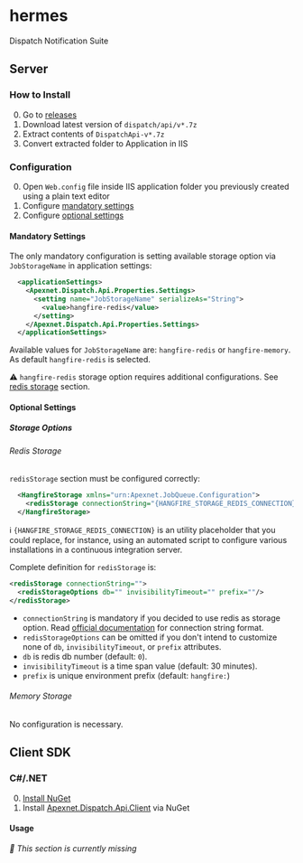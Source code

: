 hermes
======

Dispatch Notification Suite


Server
------


### How to Install

0. Go to [releases](https://github.com/Apex-net/hermes/releases)
0. Download latest version of `dispatch/api/v*.7z`
0. Extract contents of `DispatchApi-v*.7z`
0. Convert extracted folder to Application in IIS


### Configuration

0. Open `Web.config` file inside IIS application folder you previously created using a plain text editor
0. Configure [mandatory settings](#mandatory-settings)
0. Configure [optional settings](#optional-settings)

#### Mandatory Settings

The only mandatory configuration is setting available storage option via `JobStorageName` in application settings:

```xml
  <applicationSettings>
    <Apexnet.Dispatch.Api.Properties.Settings>
      <setting name="JobStorageName" serializeAs="String">
        <value>hangfire-redis</value>
      </setting>
    </Apexnet.Dispatch.Api.Properties.Settings>
  </applicationSettings>
```

Available values for `JobStorageName` are: `hangfire-redis` or `hangfire-memory`. As default `hangfire-redis` is selected.

:warning: `hangfire-redis` storage option requires additional configurations. See [redis storage](#redis-storage) section.

#### Optional Settings

##### Storage Options

###### Redis Storage

`redisStorage` section must be configured correctly:

```xml
  <HangfireStorage xmlns="urn:Apexnet.JobQueue.Configuration">
    <redisStorage connectionString="{HANGFIRE_STORAGE_REDIS_CONNECTION}"/>
  </HangfireStorage>
```

:information_source: `{HANGFIRE_STORAGE_REDIS_CONNECTION}` is an utility placeholder that you could replace, for instance, using an automated script to configure various installations in a continuous integration server.

Complete definition for `redisStorage` is:

```xml
<redisStorage connectionString="">
  <redisStorageOptions db="" invisibilityTimeout="" prefix=""/>
</redisStorage>
```

* `connectionString` is mandatory if you decided to use redis as storage option. Read [official documentation](http://docs.hangfire.io/en/latest/configuration/using-redis.html#configuration) for connection string format.
* `redisStorageOptions` can be omitted if you don't intend to customize none of `db`, `invisibilityTimeout`, or `prefix` attributes.
* `db` is redis db number (default: `0`).
* `invisibilityTimeout` is a time span value (default: 30 minutes).
* `prefix` is unique environment prefix (default: `hangfire:`)

###### Memory Storage

No configuration is necessary.


Client SDK
----------

### C#/.NET

0. [Install NuGet](https://docs.nuget.org/consume/installing-nuget)
0. Install [Apexnet.Dispatch.Api.Client](http://www.nuget.org/packages/Apexnet.Dispatch.Api.Client/) via NuGet

#### Usage

_:construction_worker: This section is currently missing_
